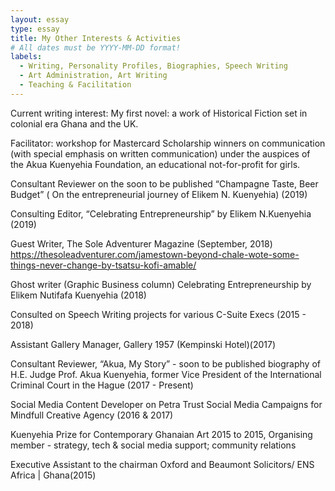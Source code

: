 ```yaml
---
layout: essay
type: essay
title: My Other Interests & Activities
# All dates must be YYYY-MM-DD format!
labels:
  - Writing, Personality Profiles, Biographies, Speech Writing
  - Art Administration, Art Writing
  - Teaching & Facilitation
---
```



Current writing interest: My first novel: a work of Historical Fiction set in colonial era Ghana and the UK.
 
 
Facilitator: workshop for Mastercard Scholarship winners on communication  (with special emphasis on written communication) under the auspices of the Akua Kuenyehia Foundation, an educational not-for-profit for girls.

Consultant Reviewer on the soon to be published  “Champagne Taste, Beer Budget” ( On the entrepreneurial journey of Elikem N. Kuenyehia)		(2019)

Consulting Editor, “Celebrating Entrepreneurship” by Elikem N.Kuenyehia (2019)

Guest Writer, The Sole Adventurer Magazine (September, 2018)
https://thesoleadventurer.com/jamestown-beyond-chale-wote-some-things-never-change-by-tsatsu-kofi-amable/

Ghost writer (Graphic Business column) Celebrating Entrepreneurship by Elikem Nutifafa Kuenyehia (2018)

Consulted on Speech Writing projects for various C-Suite Execs (2015 - 2018)

Assistant Gallery Manager, Gallery 1957 (Kempinski Hotel)(2017)

Consultant Reviewer, “Akua, My Story” - soon to be published biography of H.E. Judge Prof. Akua Kuenyehia, former Vice President of the International Criminal Court in the Hague (2017 - Present)

Social Media Content Developer on Petra Trust Social Media Campaigns for Mindfull Creative Agency (2016 & 2017)

Kuenyehia Prize for Contemporary Ghanaian Art 2015 to 2015, Organising member - strategy, tech & social media support; community relations

Executive Assistant to the chairman Oxford and Beaumont Solicitors/ ENS Africa | Ghana(2015)


